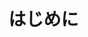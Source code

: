 <!--
title:   【Xcode 16 / Swift 6.0】SPMを用いたSwiftLintの導入方法について
tags:    SPM,Swift,SwiftLint,iOS
id:      f107d37acdb451ce4bc6
private: false
-->


# はじめに




